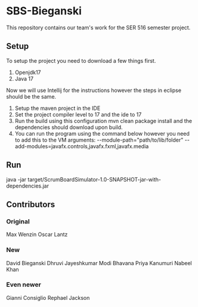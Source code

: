 # SBS-Bieganski
This repository contains our team's work for the SER 516 semester project.

## Setup
To setup the project you need to download a few things first. 
1. Openjdk17
2. Java 17

Now we will use Intellij for the instructions however the steps in eclipse should be the same. 

1. Setup the maven project in the IDE 
2. Set the project compiler level to 17 and the ide to 17
3. Run the build using this configuration mvn clean package install and the dependencies should download upon build.
4. You can run the program using the command below however you need to add this to the VM arguments: --module-path="path/to/lib/folder" --add-modules=javafx.controls,javafx.fxml,javafx.media


## Run
java -jar target/ScrumBoardSimulator-1.0-SNAPSHOT-jar-with-dependencies.jar

## Contributors

### Original
Max Wenzin
Oscar Lantz

### New
David Bieganski
Dhruvi Jayeshkumar Modi
Bhavana Priya Kanumuri
Nabeel Khan

### Even newer
Gianni Consiglio
Rephael Jackson
